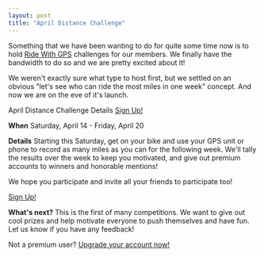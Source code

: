 ```yaml
---
layout: post
title: "April Distance Challenge"
---
```

Something that we have been wanting to do for quite some time now is to hold <a href="http://ridewithgps.com/?utm_source=Blog&utm_medium=Blog&utm_campaign=DailyPost">Ride With GPS</a> challenges for our members. We finally have the bandwidth to do so and we are pretty excited about it!

We weren't exactly sure what type to host first, but we settled on an obvious "let's see who can ride the most miles in one week" concept. And now we are on the eve of it's launch. 

April Distance Challenge Details <a href="http://ridewithgps.com/competitions/apr-2012-most-miles?utm_source=Blog&utm_medium=Blog&utm_campaign=DailyPost">Sign Up!</a>

<strong>When</strong>
Saturday, April 14 - Friday, April 20

<strong>Details</strong>
Starting this Saturday, get on your bike and use your GPS unit or phone to record as many miles as you can for the following week. We'll tally the results over the week to keep you motivated, and give out premium accounts to winners and honorable mentions!

We hope you participate and invite all your friends to participate too!

<a href="http://ridewithgps.com/competitions/apr-2012-most-miles?utm_source=Blog&utm_medium=Blog&utm_campaign=DailyPost">Sign Up!</a>

<strong>What's next?</strong>
This is the first of many competitions. We want to give out cool prizes and help motivate everyone to push themselves and have fun. Let us know if you have any feedback!


Not a premium user? <a href="https://ridewithgps.com/choose_account?utm_source=Blog&utm_medium=Post&utm_campaign=BlogPost">Upgrade your account now!</a>
